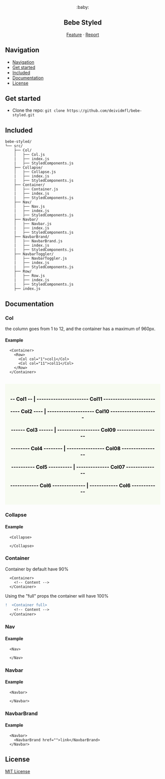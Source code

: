 <p align="center">
 :baby:
</p>

<h2 align="center">
  <strong>
    Bebe Styled
  </strong>
</h2>

<p align="center">
  <a href="https://github.com/deividmfl/bebe-styled/issues">Feature</a>
  ·
  <a href="https://github.com/deividmfl/bebe-styled/issues">Report</a>

</p>

## Navigation

- [Navigation](#navigation)
- [Get started](#get-started)
- [Included](#included)
- [Documentation](#documentation)
- [License](#license)

## Get started

- Clone the repo: `git clone https://github.com/deividmfl/bebe-styled.git`
<!-- - With [yarn](https://yarnpkg.com/): `yarn add bebe-styled`
- With [npm](https://www.npmjs.com/): `npm install bebe-styled` -->

## Included

```text
bebe-styled/
└── src/
    ├── Col/
    │   ├── Col.js
    |   ├── index.js
    |   ├── StyledComponents.js
    ├── Collapse/
    │   ├── Collapse.js
    |   ├── index.js
    |   ├── StyledComponents.js
    ├── Container/
    │   ├── Container.js
    |   ├── index.js
    |   ├── StyledComponents.js
    ├── Nav/
    │   ├── Nav.js
    |   ├── index.js
    |   ├── StyledComponents.js
    ├── Navbar/
    │   ├── Navbar.js
    |   ├── index.js
    |   ├── StyledComponents.js
    ├── NavbarBrand/
    │   ├── NavbarBrand.js
    |   ├── index.js
    |   ├── StyledComponents.js
    ├── NavbarToggler/
    │   ├── NavbarToggler.js
    |   ├── index.js
    |   ├── StyledComponents.js
    ├── Row/
    │   ├── Row.js
    |   ├── index.js
    |   ├── StyledComponents.js
    ├── index.js
```

## Documentation

<h3>
  <strong>Col</strong>
</h3>

<p>the column goes from 1 to 12, and the container has a maximum of 960px.</p>

<h4>
  <strong>Example</strong>
</h4>

```text
  <Container>
    <Row>
      <Col col="1">col1</Col>
      <Col col="11">col11</Col>
    </Row>
  </Container>
```
<br>
<div style="background-color: #f7fbf1; color:black; padding: 1rem;">
  <h3 align="center">
    -- Col1 -- | ---------------------- Col11 ----------------------
    <br>
    <br>
    ---- Col2 ---- | -------------------- Col10 --------------------
    <br>
    <br>
    ------ Col3 ------ | ------------------ Col09 ------------------
    <br>
    <br>
    -------- Col4 -------- | ---------------- Col08 ----------------
    <br>
    <br>
    ---------- Col5 ---------- | -------------- Col07 --------------
    <br>
    <br>
    ------------ Col6 -------------- | ------------ Col6 ------------
  </h3>
</div>

<h3>
  <strong>Collapse</strong>
</h3>

<h4>
  <strong>Example</strong>
</h4>

```text
  <Collapse>

  </Collapse>
```

<h3>
  <strong>Container</strong>
</h3>

<p>Container by default have 90%</p>

```text
  <Container>
    <!-- Content -->
  </Container>
```

<p>Using the "full" props the container will have 100%</p>

```diff
!  <Container full>
    <!-- Content -->
  </Container>
```

<h3>
  <strong>Nav</strong>
</h3>

<h4>
  <strong>Example</strong>
</h4>

```text
  <Nav>

  </Nav>
```

<h3>
  <strong>Navbar</strong>
</h3>

<h4>
  <strong>Example</strong>
</h4>

```text
  <Navbar>

  </Navbar>
```

<h3>
  <strong>NavbarBrand</strong>
</h3>

<h4>
  <strong>Example</strong>
</h4>

```text
  <Navbar>
    <NavbarBrand href="">link</NavbarBrand>
  </Navbar>
```


## License

[MIT License](https://github.com/deividmfl/bebe-styled/blob/master/LICENSE)